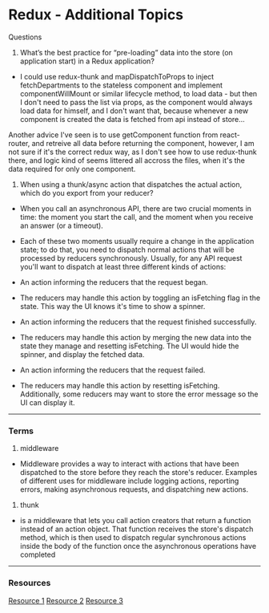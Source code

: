 
# Redux - Additional Topics
 Questions
1. What’s the best practice for “pre-loading” data into the store (on application start) in a Redux application?
  - I could use redux-thunk and mapDispatchToProps to inject fetchDepartments to the stateless component and implement componentWillMount or similar lifecycle method, to load data - but then I don't need to pass the list via props, as the component would always load data for himself, and I don't want that, because whenever a new component is created the data is fetched from api instead of store...

Another advice I've seen is to use getComponent function from react-router, and retreive all data before returning the component, however, I am not sure if it's the correct redux way, as I don't see how to use redux-thunk there, and logic kind of seems littered all accross the files, when it's the data required for only one component.
1. When using a thunk/async action that dispatches the actual action, which do you export from your reducer?
  - When you call an asynchronous API, there are two crucial moments in time: the moment you start the call, and the moment when you receive an answer (or a timeout).

  - Each of these two moments usually require a change in the application state; to do that, you need to dispatch normal actions that will be processed by reducers synchronously. Usually, for any API request you'll want to dispatch at least three different kinds of actions:

  - An action informing the reducers that the request began.

  - The reducers may handle this action by toggling an isFetching flag in the state. This way the UI knows it's time to show a spinner.

  - An action informing the reducers that the request finished successfully.

  - The reducers may handle this action by merging the new data into the state they manage and resetting isFetching. The UI would hide the spinner, and display the fetched data.

  - An action informing the reducers that the request failed.

  - The reducers may handle this action by resetting isFetching. Additionally, some reducers may want to store the error message so the UI can display it.

***

### Terms

1. middleware
  - Middleware provides a way to interact with actions that have been dispatched to the store before they reach the store's reducer. Examples of different uses for middleware include logging actions, reporting errors, making asynchronous requests, and dispatching new actions.
1. thunk
  - is a middleware that lets you call action creators that return a function instead of an action object. That function receives the store's dispatch method, which is then used to dispatch regular synchronous actions inside the body of the function once the asynchronous operations have completed

*** 

### Resources 
[Resource 1](https://redux-toolkit.js.org/)
[Resource 2](https://mobx.js.org/getting-started.html)
[Resource 3](https://hookstate.js.org/)  